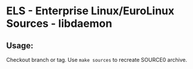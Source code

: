 # ELS - Enterprise Linux/EuroLinux Sources - libdaemon
 
## Usage:
  Checkout branch or tag. Use `make sources` to recreate  SOURCE0 archive.
